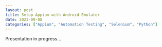 ```yaml
---
layout: post
title: Setup Appium with Android Emulator
date: 2023-09-08
categories: ["Appium", "Automation Testing", "Selenium", "Python"]
---
```


Presentation in progress...
